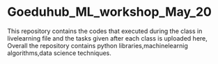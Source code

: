 # Goeduhub_ML_workshop_May_20
This repository contains the codes that executed during the class in livelearning file and the tasks given after each class is uploaded here, Overall the repository contains python libraries,machinelearnig algorithms,data science techniques.
